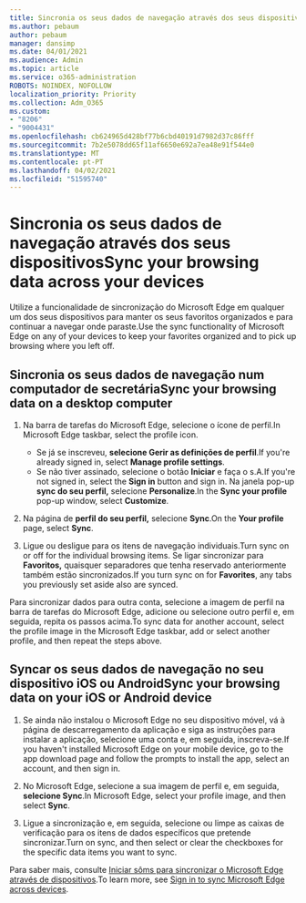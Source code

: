 ```yaml
---
title: Sincronia os seus dados de navegação através dos seus dispositivos
ms.author: pebaum
author: pebaum
manager: dansimp
ms.date: 04/01/2021
ms.audience: Admin
ms.topic: article
ms.service: o365-administration
ROBOTS: NOINDEX, NOFOLLOW
localization_priority: Priority
ms.collection: Adm_O365
ms.custom:
- "8206"
- "9004431"
ms.openlocfilehash: cb624965d428bf77b6cbd40191d7982d37c86fff
ms.sourcegitcommit: 7b2e5078dd65f11af6650e692a7ea48e91f544e0
ms.translationtype: MT
ms.contentlocale: pt-PT
ms.lasthandoff: 04/02/2021
ms.locfileid: "51595740"
---
```

# <a name="sync-your-browsing-data-across-your-devices"></a><span data-ttu-id="899ba-102">Sincronia os seus dados de navegação através dos seus dispositivos</span><span class="sxs-lookup"><span data-stu-id="899ba-102">Sync your browsing data across your devices</span></span>

<span data-ttu-id="899ba-103">Utilize a funcionalidade de sincronização do Microsoft Edge em qualquer um dos seus dispositivos para manter os seus favoritos organizados e para continuar a navegar onde paraste.</span><span class="sxs-lookup"><span data-stu-id="899ba-103">Use the sync functionality of Microsoft Edge on any of your devices to keep your favorites organized and to pick up browsing where you left off.</span></span>

## <a name="sync-your-browsing-data-on-a-desktop-computer"></a><span data-ttu-id="899ba-104">Sincronia os seus dados de navegação num computador de secretária</span><span class="sxs-lookup"><span data-stu-id="899ba-104">Sync your browsing data on a desktop computer</span></span>

1. <span data-ttu-id="899ba-105">Na barra de tarefas do Microsoft Edge, selecione o ícone de perfil.</span><span class="sxs-lookup"><span data-stu-id="899ba-105">In Microsoft Edge taskbar, select the profile icon.</span></span>
    
    - <span data-ttu-id="899ba-106">Se já se inscreveu, **selecione Gerir as definições de perfil**.</span><span class="sxs-lookup"><span data-stu-id="899ba-106">If you're already signed in, select **Manage profile settings**.</span></span>
    - <span data-ttu-id="899ba-107">Se não tiver assinado, selecione o botão **Iniciar** e faça o s.A.</span><span class="sxs-lookup"><span data-stu-id="899ba-107">If you're not signed in, select the **Sign in** button and sign in.</span></span> <span data-ttu-id="899ba-108">Na janela pop-up **sync do seu perfil,** selecione **Personalize**.</span><span class="sxs-lookup"><span data-stu-id="899ba-108">In the **Sync your profile** pop-up window, select **Customize**.</span></span>

1. <span data-ttu-id="899ba-109">Na página de **perfil do seu perfil,** selecione **Sync**.</span><span class="sxs-lookup"><span data-stu-id="899ba-109">On the **Your profile** page, select **Sync**.</span></span>

1. <span data-ttu-id="899ba-110">Ligue ou desligue para os itens de navegação individuais.</span><span class="sxs-lookup"><span data-stu-id="899ba-110">Turn sync on or off for the individual browsing items.</span></span> <span data-ttu-id="899ba-111">Se ligar sincronizar para **Favoritos,** quaisquer separadores que tenha reservado anteriormente também estão sincronizados.</span><span class="sxs-lookup"><span data-stu-id="899ba-111">If you turn sync on for **Favorites**, any tabs you previously set aside also are synced.</span></span>

<span data-ttu-id="899ba-112">Para sincronizar dados para outra conta, selecione a imagem de perfil na barra de tarefas do Microsoft Edge, adicione ou selecione outro perfil e, em seguida, repita os passos acima.</span><span class="sxs-lookup"><span data-stu-id="899ba-112">To sync data for another account, select the profile image in the Microsoft Edge taskbar, add or select another profile, and then repeat the steps above.</span></span>

## <a name="sync-your-browsing-data-on-your-ios-or-android-device"></a><span data-ttu-id="899ba-113">Syncar os seus dados de navegação no seu dispositivo iOS ou Android</span><span class="sxs-lookup"><span data-stu-id="899ba-113">Sync your browsing data on your iOS or Android device</span></span>

1. <span data-ttu-id="899ba-114">Se ainda não instalou o Microsoft Edge no seu dispositivo móvel, vá à página de descarregamento da aplicação e siga as instruções para instalar a aplicação, selecione uma conta e, em seguida, inscreva-se.</span><span class="sxs-lookup"><span data-stu-id="899ba-114">If you haven't installed Microsoft Edge on your mobile device, go to the app download page and follow the prompts to install the app, select an account, and then sign in.</span></span>

1. <span data-ttu-id="899ba-115">No Microsoft Edge, selecione a sua imagem de perfil e, em seguida, **selecione Sync**.</span><span class="sxs-lookup"><span data-stu-id="899ba-115">In Microsoft Edge, select your profile image, and then select **Sync**.</span></span>

1. <span data-ttu-id="899ba-116">Ligue a sincronização e, em seguida, selecione ou limpe as caixas de verificação para os itens de dados específicos que pretende sincronizar.</span><span class="sxs-lookup"><span data-stu-id="899ba-116">Turn on sync, and then select or clear the checkboxes for the specific data items you want to sync.</span></span>

<span data-ttu-id="899ba-117">Para saber mais, consulte [Iniciar sôms para sincronizar o Microsoft Edge através de dispositivos](https://go.microsoft.com/fwlink/?linkid=2145501).</span><span class="sxs-lookup"><span data-stu-id="899ba-117">To learn more, see [Sign in to sync Microsoft Edge across devices](https://go.microsoft.com/fwlink/?linkid=2145501).</span></span>
